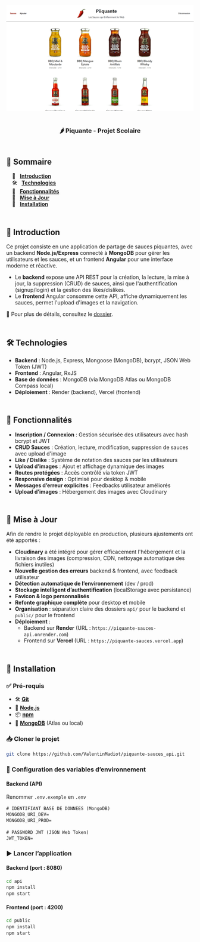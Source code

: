 <div align="center">  
    <a href="https://piquante-sauces.vercel.app/signup" target="_blank">  
      <img src=".docs/preview.png" alt="Aperçu du projet">  
    </a>
    </br>  
    </br>  
  <h3 align="center">🌶 Piquante - Projet Scolaire</h3>  
</div>

## <br /> 📌 Sommaire

&nbsp;&nbsp;&nbsp; 🎨 &nbsp; [**Introduction**](#introduction)<br />
&nbsp;&nbsp;&nbsp; 🛠️ &nbsp; [**Technologies**](#technologies)<br />
&nbsp;&nbsp;&nbsp; 🎯 &nbsp; [**Fonctionnalités**](#fonctionnalités)<br />
&nbsp;&nbsp;&nbsp; 🚧 &nbsp; [**Mise à Jour**](#upgrade)<br />
&nbsp;&nbsp;&nbsp; 🚀 &nbsp; [**Installation**](#installation)

## <br /> <a name="introduction">🎨 Introduction</a>

Ce projet consiste en une application de partage de sauces piquantes, avec un backend **Node.js/Express** connecté à **MongoDB** pour gérer les utilisateurs et les sauces, et un frontend **Angular** pour une interface moderne et réactive.

- Le **backend** expose une API REST pour la création, la lecture, la mise à jour, la suppression (CRUD) de sauces, ainsi que l'authentification (signup/login) et la gestion des likes/dislikes.
- Le **frontend** Angular consomme cette API, affiche dynamiquement les sauces, permet l'upload d'images et la navigation.

📂 Pour plus de détails, consultez le [dossier](.docs/).

## <br /> <a name="technologies">🛠️ Technologies</a>

- **Backend** : Node.js, Express, Mongoose (MongoDB), bcrypt, JSON Web Token (JWT)
- **Frontend** : Angular, RxJS
- **Base de données** : MongoDB (via MongoDB Atlas ou MongoDB Compass local)
- **Déploiement** : Render (backend), Vercel (frontend)

## <br /> <a name="fonctionnalités">🎯 Fonctionnalités</a>

- **Inscription / Connexion** : Gestion sécurisée des utilisateurs avec hash bcrypt et JWT
- **CRUD Sauces** : Création, lecture, modification, suppression de sauces avec upload d'image
- **Like / Dislike** : Système de notation des sauces par les utilisateurs
- **Upload d’images** : Ajout et affichage dynamique des images
- **Routes protégées** : Accès contrôlé via token JWT
- **Responsive design** : Optimisé pour desktop & mobile
- **Messages d’erreur explicites** : Feedbacks utilisateur améliorés
- **Upload d’images** : Hébergement des images avec Cloudinary

## <br /> <a name="upgrade">🚧 Mise à Jour</a>

Afin de rendre le projet déployable en production, plusieurs ajustements ont été apportés :

- **Cloudinary** a été intégré pour gérer efficacement l'hébergement et la livraison des images (compression, CDN, nettoyage automatique des fichiers inutiles)
- **Nouvelle gestion des erreurs** backend & frontend, avec feedback utilisateur
- **Détection automatique de l’environnement** (dev / prod)
- **Stockage intelligent d’authentification** (localStorage avec persistance)
- **Favicon & logo personnalisés**
- **Refonte graphique complète** pour desktop et mobile
- **Organisation** : séparation claire des dossiers `api/` pour le backend et `public/` pour le frontend
- **Déploiement** :
  - Backend sur **Render** (URL : `https://piquante-sauces-api.onrender.com`)
  - Frontend sur **Vercel** (URL : `https://piquante-sauces.vercel.app`)

## <br /> <a name="installation">🚀 Installation</a>

### ✅ Pré-requis

- 🛠️ **[Git](https://git-scm.com/)**
- 🔧 **[Node.js](https://nodejs.org/fr/)**
- 📦 **[npm](https://www.npmjs.com/)**
- 🍃 **[MongoDB](https://www.mongodb.com/)** (Atlas ou local)

### 📥 Cloner le projet

```bash
git clone https://github.com/ValentinMadiot/piquante-sauces_api.git
```

### 📝 Configuration des variables d’environnement

#### Backend (API)

Renommer `.env.exemple` en `.env`

```env
# IDENTIFIANT BASE DE DONNEES (MongoDB)
MONGODB_URI_DEV=
MONGODB_URI_PROD=

# PASSWORD JWT (JSON Web Token)
JWT_TOKEN=
```

### ▶️ Lancer l’application

#### Backend (port : 8080)

```bash
cd api
npm install
npm start
```

#### Frontend (port : 4200)

```bash
cd public
npm install
npm start
```
